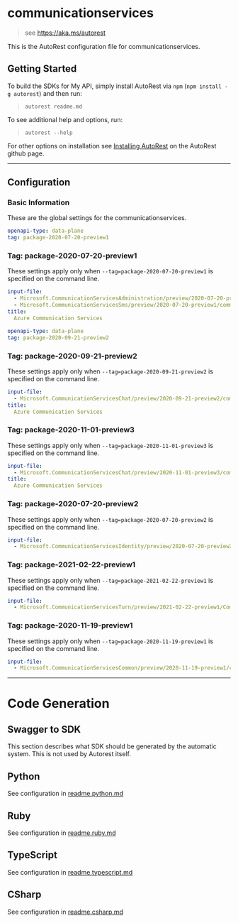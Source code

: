 # communicationservices

> see https://aka.ms/autorest

This is the AutoRest configuration file for communicationservices.

## Getting Started

To build the SDKs for My API, simply install AutoRest via `npm` (`npm install -g autorest`) and then run:

> `autorest readme.md`

To see additional help and options, run:

> `autorest --help`

For other options on installation see [Installing AutoRest](https://aka.ms/autorest/install) on the AutoRest github page.

---

## Configuration

### Basic Information

These are the global settings for the communicationservices.

```yaml
openapi-type: data-plane
tag: package-2020-07-20-preview1
```

### Tag: package-2020-07-20-preview1

These settings apply only when `--tag=package-2020-07-20-preview1` is specified on the command line.

```yaml $(tag) == 'package-2020-07-20-preview1'
input-file:
  - Microsoft.CommunicationServicesAdministration/preview/2020-07-20-preview1/communicationservicesadministration.json
  - Microsoft.CommunicationServicesSms/preview/2020-07-20-preview1/communicationservicessms.json
title:
  Azure Communication Services
```

```yaml
openapi-type: data-plane
tag: package-2020-09-21-preview2
```

### Tag: package-2020-09-21-preview2

These settings apply only when `--tag=package-2020-09-21-preview2` is specified on the command line.

```yaml $(tag) == 'package-2020-09-21-preview2'
input-file:
  - Microsoft.CommunicationServicesChat/preview/2020-09-21-preview2/communicationserviceschat.json
title:
  Azure Communication Services
```

### Tag: package-2020-11-01-preview3

These settings apply only when `--tag=package-2020-11-01-preview3` is specified on the command line.

```yaml $(tag) == 'package-2020-11-01-preview3'
input-file:
  - Microsoft.CommunicationServicesChat/preview/2020-11-01-preview3/communicationserviceschat.json
title:
  Azure Communication Services
```

### Tag: package-2020-07-20-preview2

These settings apply only when `--tag=package-2020-07-20-preview2` is specified on the command line.

```yaml $(tag) == 'package-2020-07-20-preview2'
input-file:
  - Microsoft.CommunicationServicesIdentity/preview/2020-07-20-preview2/CommunicationIdentity.json
```

### Tag: package-2021-02-22-preview1

These settings apply only when `--tag=package-2021-02-22-preview1` is specified on the command line.

```yaml $(tag) == 'package-2021-02-22-preview1'
input-file:
  - Microsoft.CommunicationServicesTurn/preview/2021-02-22-preview1/CommunicationTurn.json
```

### Tag: package-2020-11-19-preview1

These settings apply only when `--tag=package-2020-11-19-preview1` is specified on the command line.

```yaml $(tag) == 'package-2020-11-19-preview1'
input-file:
  - Microsoft.CommunicationServicesCommon/preview/2020-11-19-preview1/common.json
```

---

# Code Generation

## Swagger to SDK

This section describes what SDK should be generated by the automatic system.
This is not used by Autorest itself.

## Python

See configuration in [readme.python.md](./readme.python.md)

## Ruby

See configuration in [readme.ruby.md](./readme.ruby.md)

## TypeScript

See configuration in [readme.typescript.md](./readme.typescript.md)

## CSharp

See configuration in [readme.csharp.md](./readme.csharp.md)
